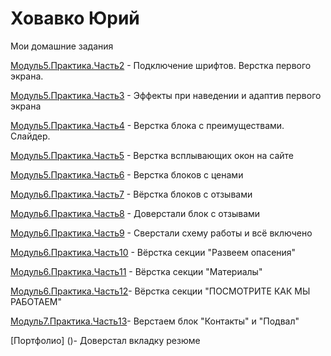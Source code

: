 

# Ховавко Юрий
Мои домашние задания

[Модуль5.Практика.Часть2](https://yurakhovavko.github.io/lesson_%D0%9C%D0%BE%D0%B4%D1%83%D0%BB%D1%8C%205.%20%D0%9F%D1%80%D0%B0%D0%BA%D1%82%D0%B8%D0%BA%D0%B0.%20%D0%A7%D0%B0%D1%81%D1%82%D1%8C%202/ "Моя готовая домашка") - Подключение шрифтов. Верстка первого экрана.


[Модуль5.Практика.Часть3](https://yurakhovavko.github.io/lesson_%D0%9C%D0%BE%D0%B4%D1%83%D0%BB%D1%8C%205.%20%D0%9F%D1%80%D0%B0%D0%BA%D1%82%D0%B8%D0%BA%D0%B0.%20%D0%A7%D0%B0%D1%81%D1%82%D1%8C%203/ "Моя готовая домашка") - Эффекты при наведении и адаптив первого экрана

[Модуль5.Практика.Часть4](https://yurakhovavko.github.io/lesson_%D0%9C%D0%BE%D0%B4%D1%83%D0%BB%D1%8C%205.%20%D0%9F%D1%80%D0%B0%D0%BA%D1%82%D0%B8%D0%BA%D0%B0.%20%D0%A7%D0%B0%D1%81%D1%82%D1%8C%204/ "Моя готовая домашка") - Верстка блока с преимуществами. Слайдер.

[Модуль5.Практика.Часть5](https://yurakhovavko.github.io/lesson_%D0%9C%D0%BE%D0%B4%D1%83%D0%BB%D1%8C%205.%20%D0%9F%D1%80%D0%B0%D0%BA%D1%82%D0%B8%D0%BA%D0%B0.%20%D0%A7%D0%B0%D1%81%D1%82%D1%8C%205/ "Моя готовая домашка") - Верстка всплывающих окон на сайте

[Модуль5.Практика.Часть6](https://yurakhovavko.github.io/lesson_%D0%9C%D0%BE%D0%B4%D1%83%D0%BB%D1%8C%205.%20%D0%9F%D1%80%D0%B0%D0%BA%D1%82%D0%B8%D0%BA%D0%B0.%20%D0%A7%D0%B0%D1%81%D1%82%D1%8C%206/ "Моя готовая домашка") - Верстка блоков с ценами

[Модуль6.Практика.Часть7](https://yurakhovavko.github.io/lesson_%D0%9C%D0%BE%D0%B4%D1%83%D0%BB%D1%8C%206.%20%D0%9F%D1%80%D0%B0%D0%BA%D1%82%D0%B8%D0%BA%D0%B0.%20%D0%A7%D0%B0%D1%81%D1%82%D1%8C%207/ "Моя готовая домашка") - Вёрстка блоков с отзывами

[Модуль6.Практика.Часть8](https://yurakhovavko.github.io/lesson_%D0%9C%D0%BE%D0%B4%D1%83%D0%BB%D1%8C%206.%20%D0%9F%D1%80%D0%B0%D0%BA%D1%82%D0%B8%D0%BA%D0%B0.%20%D0%A7%D0%B0%D1%81%D1%82%D1%8C%208/ "Моя готовая домашка") - Доверстали блок с отзывами

[Модуль6.Практика.Часть9](https://yurakhovavko.github.io/lesson_%D0%9C%D0%BE%D0%B4%D1%83%D0%BB%D1%8C%206.%20%D0%9F%D1%80%D0%B0%D0%BA%D1%82%D0%B8%D0%BA%D0%B0.%20%D0%A7%D0%B0%D1%81%D1%82%D1%8C%209/ "Моя готовая домашка") - Сверстали схему работы и всё включено

[Модуль6.Практика.Часть10](https://yurakhovavko.github.io/lesson_%D0%9C%D0%BE%D0%B4%D1%83%D0%BB%D1%8C%206.%20%D0%9F%D1%80%D0%B0%D0%BA%D1%82%D0%B8%D0%BA%D0%B0.%20%D0%A7%D0%B0%D1%81%D1%82%D1%8C%2010/ "Моя готовая домашка") - Вёрстка секции "Развеем опасения"

[Модуль6.Практика.Часть11](https://yurakhovavko.github.io/lesson_%D0%9C%D0%BE%D0%B4%D1%83%D0%BB%D1%8C%206.%20%D0%9F%D1%80%D0%B0%D0%BA%D1%82%D0%B8%D0%BA%D0%B0.%20%D0%A7%D0%B0%D1%81%D1%82%D1%8C%2011/ "Моя готовая домашка") - Вёрстка секции "Материалы"

[Модуль6.Практика.Часть12](https://yurakhovavko.github.io/lesson_%D0%9C%D0%BE%D0%B4%D1%83%D0%BB%D1%8C%206.%20%D0%9F%D1%80%D0%B0%D0%BA%D1%82%D0%B8%D0%BA%D0%B0.%20%D0%A7%D0%B0%D1%81%D1%82%D1%8C%2012/ "Моя готовая домашка")- Вёрстка секции "ПОСМОТРИТЕ
КАК МЫ РАБОТАЕМ"

[Модуль7.Практика.Часть13](https://yurakhovavko.github.io/lesson_%D0%9C%D0%BE%D0%B4%D1%83%D0%BB%D1%8C%207.%20%D0%9F%D1%80%D0%B0%D0%BA%D1%82%D0%B8%D0%BA%D0%B0.%20%D0%A7%D0%B0%D1%81%D1%82%D1%8C%2013/ "Моя готовая домашка")- Верстаем блок "Контакты" и "Подвал"

[Портфолио]
()- Доверстал вкладку резюме
